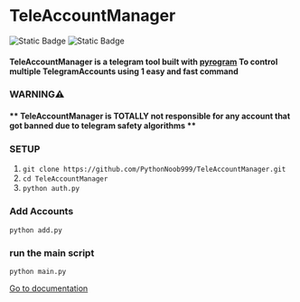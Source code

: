 # TeleAccountManager

![Static Badge](https://img.shields.io/badge/TeleAccountManager-V2-blue?logo=python&logoColor=blue) ![Static Badge](https://img.shields.io/badge/MTProto-pyrogram-orange?logo=telegram&logoColor=blue) 

#### TeleAccountManager is a telegram tool built with [pyrogram](https://docs.pyrogram.org) To control multiple TelegramAccounts using 1 easy and fast command

### WARNING⚠️
#### ** TeleAccountManager is TOTALLY not responsible for any account that got banned due to telegram safety algorithms **

### SETUP
1. `git clone https://github.com/PythonNoob999/TeleAccountManager.git`
2. `cd TeleAccountManager`
3. `python auth.py`

### Add Accounts
`python add.py`
### run the main script
`python main.py`


[Go to documentation](https://github.com/PythonNoob999/TeleAccountManager/blob/647d3d354aab418d075614912f1ca9ceb0a31fde/docs/)
